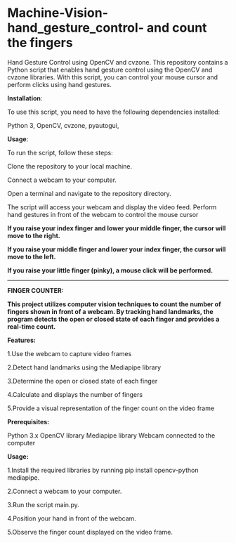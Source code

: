 # Machine-Vision-hand_gesture_control- and count the fingers


Hand Gesture Control using OpenCV and cvzone.
This repository contains a Python script that enables hand gesture control using the OpenCV and cvzone libraries. With this script, you can control your mouse cursor and perform clicks using hand gestures.

**Installation**:

To use this script, you need to have the following dependencies installed:

Python 3,
OpenCV,
cvzone,
pyautogui,

**Usage**:

To run the script, follow these steps:

Clone the repository to your local machine.

Connect a webcam to your computer.

Open a terminal and navigate to the repository directory.


The script will access your webcam and display the video feed.
Perform hand gestures in front of the webcam to control the mouse cursor

**If you raise your index finger and lower your middle finger, the cursor will move to the right.**

**If you raise your middle finger and lower your index finger, the cursor will move to the left.**

**If you raise your little finger (pinky), a mouse click will be performed.**


*******************************************************************************************************************
**FINGER COUNTER:**

**This project utilizes computer vision techniques to count the number of fingers shown in front of a webcam. By tracking hand landmarks, the program detects the open or closed state of each finger and provides a real-time count.**

**Features:**

1.Use the webcam to capture video frames

2.Detect hand landmarks using the Mediapipe library

3.Determine the open or closed state of each finger

4.Calculate and displays the number of fingers

5.Provide a visual representation of the finger count on the video frame


**Prerequisites:**

Python 3.x
OpenCV library
Mediapipe library
Webcam connected to the computer

**Usage:**

1.Install the required libraries by running pip install opencv-python mediapipe.

2.Connect a webcam to your computer.

3.Run the script main.py.

4.Position your hand in front of the webcam.

5.Observe the finger count displayed on the video frame.



